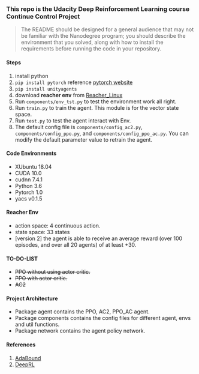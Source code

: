 ### This repo is the Udacity Deep Reinforcement Learning course Continue Control Project
> The README should be designed for a general audience that may not be familiar with the Nanodegree program; you should describe the environment that you solved, along with how to install the requirements before running the code in your repository.

#### Steps
1. install python
2. ```pip install pytorch``` reference [pytorch website](https://pytorch.org/)
3. ```pip install unityagents```
4. download **reacher env** from [Reacher_Linux](https://s3-us-west-1.amazonaws.com/udacity-drlnd/P1/Banana/Banana_Linux.zip)
5. Run ```components/env_tst.py``` to test the environment work all right.
6. Run ```train.py``` to train the agent. This module is for the vector state space.
7. Run ```test.py``` to test the agent interact with Env.
8. The default config file is  ```components/config_ac2.py```, ```components/config_ppo.py```, and ```components/config_ppo_ac.py```. You can modify the default parameter value to retrain the agent.


#### Code Environments
* XUbuntu 18.04
* CUDA 10.0
* cudnn 7.4.1
* Python 3.6
* Pytorch 1.0
* yacs v0.1.5


#### Reacher Env
* action space: 4 continuous action.
* state space: 33 states
* [version 2] the agent is able to receive an average reward (over 100 episodes, and over all 20 agents) of at least +30. 

#### TO-DO-LIST
* ~~PPO without using actor critic.~~
* ~~PPO with actor critic.~~
* ~~AC2~~

#### Project Architecture
* Package agent contains the PPO, AC2, PPO_AC agent.
* Package components contains the config files for different agent, envs and util functions.
* Package network contains the agent policy network.


#### References
1. [AdaBound](https://github.com/Luolc/AdaBound)
2. [DeepRL](https://github.com/ShangtongZhang/DeepRL)